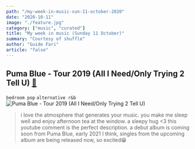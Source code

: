 ```yaml
---
path: "/my-week-in-music-sun-11-october-2020"
date: "2020-10-11"
image: "./feature.jpg"
category: ["music", "curated"]
title: "My week in music (Sunday 11 October)"
summary: "Courtesy of shuffle"
author: "Guide Fari"
article: "false"
---
```

## Puma Blue - Tour 2019 (All I Need/Only Trying 2 Tell U) [🔗](https://youtu.be/gAOIK3aJWgk)
`bedroom pop` `alternative r&b` <br>
![Puma Blue - Tour 2019 (All I Need/Only Trying 2 Tell U)](https://i.scdn.co/image/ab67616d00001e025ecd2e7f9ebf407ceac62adb)
> i love the atmosphere that generates your music. you make me sleep well and enjoy afternoon tea at the window. a sleepy hug <3
this youtube comment is the perfect description. a debut album is coming soon from Puma Blue, early 2021 I think, singles from the upcoming album are being released now, so excited😁